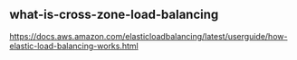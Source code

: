 ## what-is-cross-zone-load-balancing

https://docs.aws.amazon.com/elasticloadbalancing/latest/userguide/how-elastic-load-balancing-works.html
